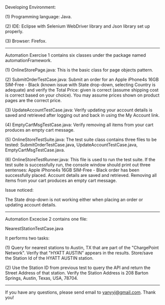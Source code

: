 Developing Environment:

(1) Programming language: Java.

(2) IDE: Eclipse with Selenium WebDriver library and Json library set up properly.

(3) Browser: Firefox.

**************************************************************************************************************************************

Automation Exercise 1 contains six classes under the package named automationFramework.

(1) OnlineStorePage.java:
This is the basic class for page objects pattern.

(2) SubmitOrderTestCase.java:
Submit an order for an Apple iPhone4s 16GB SIM-Free - Black (known issue with State drop-down, selecting Country is adequate) and verify the Total Price: given is correct (assume shipping cost is correct based on your choice). You may assume prices shown on product pages are the correct price. 

(3) UpdateAccountTestCase.java:
Verify updating your account details is saved and retrieved after logging out and back in using the My Account link. 

(4) EmptyCartMsgTestCase.java:
Verify removing all items from your cart produces an empty cart message.

(5) OnlineStoreTestSuite.java:
The test suite class contains three files to be tested: SubmitOrderTestCase.java, UpdateAccountTestCase.java, EmptyCartMsgTestCase.java.

(6) OnlineStoreTestRunner.java:
This file is used to run the test suite. 
If the test suite is successfully run, the console window should print out three sentenses:
Apple iPhone4s 16GB SIM-Free - Black order has been successfully placed.
Account details are saved and retrieved.
Removing all items from your cart produces an empty cart message.

Issue noticed:

The State drop-down is not working either when placing an order or updating account details.

**************************************************************************************************************************************

Automation Excecise 2 contains one file:

NearestStationTestCase.java

It performs two tasks:

(1) Query for nearest stations to Austin, TX that are part of the "ChargePoint Network". Verify that "HYATT AUSTIN" appears in the
results. Store/save the Station Id of the HYATT AUSTIN station.

(2) Use the Station ID from previous test to query the API and return the Street Address of that station. Verify the Station Address is 208 Barton Springs, Austin, Texas, USA, 78704.

**************************************************************************************************************************************

If you have any questions, please send email to yanyyj@gmail.com. Thank you!
